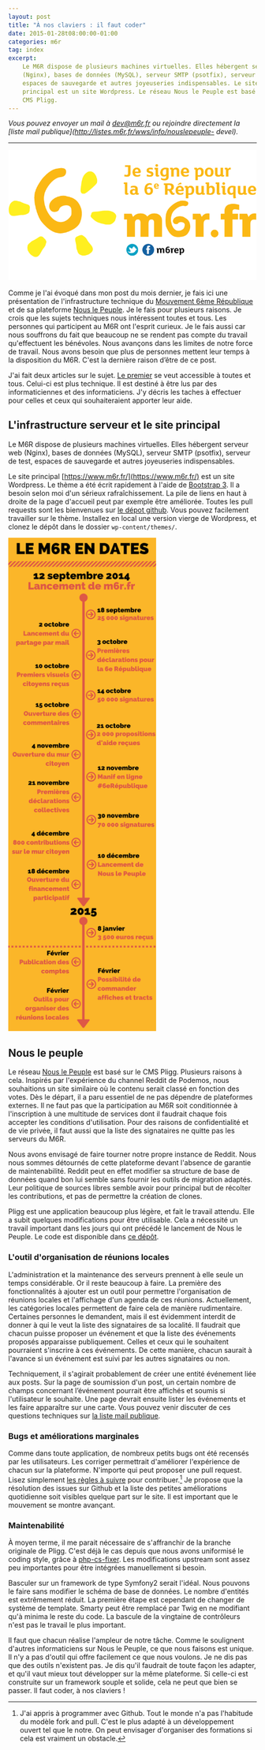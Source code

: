 ```yaml
---
layout: post
title: "À nos claviers : il faut coder"
date: 2015-01-28t08:00:00-01:00
categories: m6r
tag: index
excerpt:
    Le M6R dispose de plusieurs machines virtuelles. Elles hébergent serveur web
    (Nginx), bases de données (MySQL), serveur SMTP (psotfix), serveur de test,
    espaces de sauvegarde et autres joyeuseries indispensables. Le site
    principal est un site Wordpress. Le réseau Nous le Peuple est basé sur le
    CMS Pligg.
---
```


*Vous pouvez envoyer un mail à [dev@m6r.fr](mailto:dev@m6r.fr) ou rejoindre
directement la [liste mail publique](http://listes.m6r.fr/wws/info/nouslepeuple-
devel).*

-----------

<a href="https://www.m6r.fr/2014/09/je-signe/"><img alt="Je signe pour la 6ème République" src="/images/2015-01-28/partage.png" class="pull-right" /></a>

Comme je l'ai évoqué dans mon post du mois dernier, je fais ici une présentation
de l'infrastructure technique du [Mouvement 6ème République](https://www.m6r.fr)
et de sa plateforme [Nous le Peuple](https://www.m6r.fr/nouslepeuple). Je le
fais pour plusieurs raisons. Je crois que les sujets techniques nous intéressent
toutes et tous. Les personnes qui participent au M6R ont l'esprit curieux. Je le
fais aussi car nous souffrons du fait que beaucoup ne se rendent pas compte du
travail qu'effectuent les bénévoles. Nous avançons dans les limites de notre
force de travail. Nous avons besoin que plus de personnes mettent leur temps à
la disposition du M6R. C'est la dernière raison d’être de ce post.

J'ai fait deux articles sur le sujet. <a href="{{page.next.url }}">Le
premier</a> se veut accessible à toutes et tous. Celui-ci est plus technique. Il
est destiné à être lus par des informaticiennes et des informaticiens. J'y
décris les taches à effectuer pour celles et ceux qui souhaiteraient apporter
leur aide.

## L'infrastructure serveur et le site principal

Le M6R dispose de plusieurs machines virtuelles. Elles hébergent serveur web
(Nginx), bases de données (MySQL), serveur SMTP (psotfix), serveur de test,
espaces de sauvegarde et autres joyeuseries indispensables.

Le site principal [https://www.m6r.fr/](https://www.m6r.fr/) est un site
Wordpress. Le thème a été écrit rapidement à l'aide de [Bootstrap
3](https://getbootstrap.com). Il a besoin selon moi d'un sérieux
rafraîchissement. La pile de liens en haut à droite de la page d'accueil peut
par exemple être améliorée. Toutes les pull requests sont les
bienvenues sur [le dépot github](https://www.github.com/m6r/). Vous pouvez
facilement travailler sur le thème. Installez en local une version vierge de
Wordpress, et clonez le dépôt dans le dossier `wp-content/themes/`.

<img alt="Le M6R en dates" src="/images/2015-01-28/le-m6r-en-dates.png" class="pull-left img-zoom" style="max-height: 1000px" />

## Nous le peuple

Le réseau [Nous le Peuple](https://www.m6r.fr/nouslepeuple) est basé sur le CMS
Pligg. Plusieurs raisons à cela. Inspirés par l'expérience du channel Reddit de
Podemos, nous souhaitions un site similaire où le contenu serait classé en
fonction des votes. Dès le départ, il a paru essentiel de ne pas dépendre de
plateformes externes. Il ne faut pas que la participation au M6R soit
conditionnée à l'inscription à une multitude de services dont il faudrait chaque
fois accepter les conditions d'utilisation. Pour des raisons de confidentialité
et de vie privée, il faut aussi que la liste des signataires ne quitte pas les
serveurs du M6R.

Nous avons envisagé de faire tourner notre propre instance de Reddit. Nous nous
sommes détournés de cette plateforme devant l'absence de garantie de
maintenabilité. Reddit peut en effet modifier sa structure de base de données
quand bon lui semble sans fournir les outils de migration adaptés. Leur
politique de sources libres semble avoir pour principal but de récolter les
contributions, et pas de permettre la création de clones.

Pligg est une application beaucoup plus légère, et fait le travail attendu. Elle
a subit quelques modifications pour être utilisable. Cela a nécessité un travail
important dans les jours qui ont précédé le lancement de Nous le Peuple. Le code
est disponible dans [ce dépôt](https://www.github.com/m6r/nouslepeuple).

### L'outil d'organisation de réunions locales

L'administration et la maintenance des serveurs prennent à elle seule un temps
considérable. Or il reste beaucoup à faire. La première des fonctionnalités à
ajouter est un outil pour permettre l'organisation de réunions locales et
l'affichage d'un agenda de ces réunions. Actuellement, les catégories locales
permettent de faire cela de manière rudimentaire. Certaines personnes le
demandent, mais il est évidemment interdit de donner à qui le veut la liste des
signataires de sa localité. Il faudrait que chacun puisse proposer un événement
et que la liste des événements proposés apparaisse publiquement. Celles et ceux
qui le souhaitent pourraient s'inscrire à ces événements. De cette manière,
chacun saurait à l'avance si un événement est suivi par les autres signataires
ou non.

Techniquement, il s'agirait probablement de créer une entité événement liée aux
posts. Sur la page de soumission d'un post, un certain nombre de champs
concernant l’événement pourrait être affichés et soumis si l'utilisateur le
souhaite. Une page devrait ensuite lister les événements et les faire apparaître
sur une carte. Vous pouvez venir discuter de ces questions techniques sur [la
liste mail publique](http://listes.m6r.fr/wws/info/nouslepeuple-devel).

### Bugs et améliorations marginales

Comme dans toute application, de nombreux petits bugs ont été recensés par les
utilisateurs. Les corriger permettrait d'améliorer l'expérience de chacun sur la
plateforme. N'importe qui peut proposer une pull request. Lisez simplement [les
règles à
suivre](https://github.com/m6r/nouslepeuple/blob/master/CONTRIBUTING.md) pour
contribuer.[^github] Je propose que la résolution des issues sur Github et la
liste des petites améliorations quotidienne soit visibles quelque part sur le
site. Il est important que le mouvement se montre avançant.

### Maintenabilité

À moyen terme, il me parait nécessaire de s'affranchir de la branche originale
de Pligg. C'est déjà le cas depuis que nous avons uniformisé le coding style,
grâce à [php-cs-fixer](http://cs.sensiolabs.org/). Les modifications upstream
sont assez peu importantes pour être intégrées manuellement si besoin.

Basculer sur un framework de type Symfony2 serait l'idéal. Nous pouvons le faire
sans modifier le schéma de base de données. Le nombre d'entités est extrêmement
réduit. La première étape est cependant de changer de système de template.
Smarty peut être remplacé par Twig en ne modifiant qu'à minima le reste du code.
La bascule de la vingtaine de contrôleurs n'est pas le travail le plus
important.

Il faut que chacun réalise l'ampleur de notre tâche. Comme le soulignent
d'autres informaticiens sur Nous le Peuple, ce que nous faisons est unique. Il
n'y a pas d'outil qui offre facilement ce que nous voulons. Je ne dis pas que
des outils n'existent pas. Je dis qu'il faudrait de toute façon les adapter, et
qu'il vaut mieux tout développer sur la même plateforme. Si celle-ci est
construite sur un framework souple et solide, cela ne peut que bien se passer.
Il faut coder, à nos claviers !

[^github]:
    J'ai appris à programmer avec Github. Tout le monde n'a pas
    l'habitude du modèle fork and pull. C'est le plus adapté à un développement
    ouvert tel que le notre. On peut envisager d'organiser des formations si
    cela est vraiment un obstacle.

